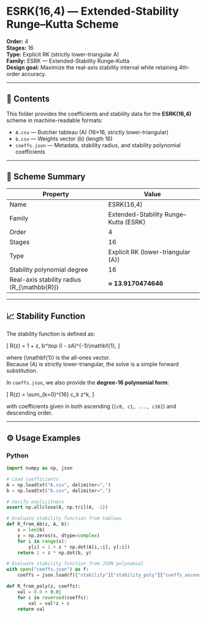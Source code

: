 # ESRK(16,4) — Extended-Stability Runge–Kutta Scheme

**Order:** 4  
**Stages:** 16  
**Type:** Explicit RK (strictly lower-triangular A)  
**Family:** ESRK — Extended-Stability Runge–Kutta  
**Design goal:** Maximize the real-axis stability interval while retaining 4th-order accuracy.

---

## 📂 Contents

This folder provides the coefficients and stability data for the **ESRK(16,4)** scheme in machine-readable formats:

- `A.csv` — Butcher tableau \(A\) (16×16, strictly lower-triangular)  
- `b.csv` — Weights vector \(b\) (length 16)  
- `coeffs.json` — Metadata, stability radius, and stability polynomial coefficients  

---

## 🔑 Scheme Summary

| Property | Value |
|----------|-------|
| Name | ESRK(16,4) |
| Family | Extended-Stability Runge–Kutta (ESRK) |
| Order | 4 |
| Stages | 16 |
| Type | Explicit RK (lower-triangular \(A\)) |
| Stability polynomial degree | 16 |
| Real-axis stability radius \(R_{\mathbb{R}}\) | **≈ 13.9170474646** |

---

## 📈 Stability Function

The stability function is defined as:

\[
R(z) = 1 + z\, b^\top (I - zA)^{-1}\mathbf{1},
\]

where \(\mathbf{1}\) is the all-ones vector.  
Because \(A\) is strictly lower-triangular, the solve is a simple forward substitution.

In `coeffs.json`, we also provide the **degree-16 polynomial form**:

\[
R(z) = \sum_{k=0}^{16} c_k z^k,
\]

with coefficients given in both ascending (`[c0, c1, ..., c16]`) and descending order.

---

## ⚙️ Usage Examples

### Python

```python
import numpy as np, json

# Load coefficients
A = np.loadtxt("A.csv", delimiter=",")
b = np.loadtxt("b.csv", delimiter=",")

# Verify explicitness
assert np.allclose(A, np.tril(A, -1))

# Evaluate stability function from tableau
def R_from_Ab(z, A, b):
    s = len(b)
    y = np.zeros(s, dtype=complex)
    for i in range(s):
        y[i] = 1 + z * np.dot(A[i,:i], y[:i])
    return 1 + z * np.dot(b, y)

# Evaluate stability function from JSON polynomial
with open("coeffs.json") as f:
    coeffs = json.load(f)["stability"]["stability_poly"]["coeffs_ascending"]

def R_from_poly(z, coeffs):
    val = 0.0 + 0.0j
    for c in reversed(coeffs):
        val = val*z + c
    return val
